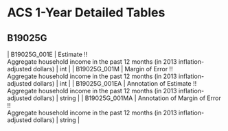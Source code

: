 # ACS 1-Year Detailed Tables

## B19025G

| B19025G_001E | Estimate !!<br>Aggregate household income in the past 12 months (in 2013 inflation-adjusted dollars) | int |
| B19025G_001M | Margin of Error !!<br>Aggregate household income in the past 12 months (in 2013 inflation-adjusted dollars) | int |
| B19025G_001EA | Annotation of Estimate !!<br>Aggregate household income in the past 12 months (in 2013 inflation-adjusted dollars) | string |
| B19025G_001MA | Annotation of Margin of Error !!<br>Aggregate household income in the past 12 months (in 2013 inflation-adjusted dollars) | string |

